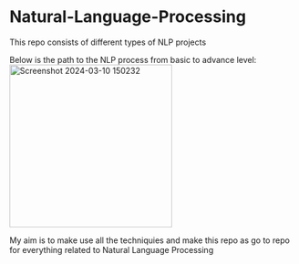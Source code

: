 # Natural-Language-Processing
This repo consists of different types of NLP projects 

Below is the path to the NLP process from basic to advance level: 
<img width="285" alt="Screenshot 2024-03-10 150232" src="https://github.com/shivdattaredekar/Natural-Language-Processing/assets/46707992/847d3b40-8ace-462d-8988-7d4d658e1dd0">

My aim is to make use all the techniquies and make this repo as go to repo for everything related to Natural Language Processing 
